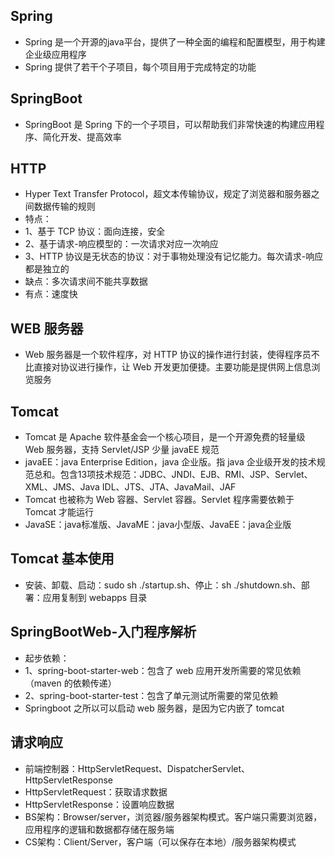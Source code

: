 ## Spring
* Spring 是一个开源的java平台，提供了一种全面的编程和配置模型，用于构建企业级应用程序
* Spring 提供了若干个子项目，每个项目用于完成特定的功能

## SpringBoot
* SpringBoot 是 Spring 下的一个子项目，可以帮助我们非常快速的构建应用程序、简化开发、提高效率

## HTTP
* Hyper Text Transfer Protocol，超文本传输协议，规定了浏览器和服务器之间数据传输的规则
* 特点：
* 1、基于 TCP 协议：面向连接，安全
* 2、基于请求-响应模型的：一次请求对应一次响应
* 3、HTTP 协议是无状态的协议：对于事物处理没有记忆能力。每次请求-响应都是独立的
* 缺点：多次请求间不能共享数据
* 有点：速度快

## WEB 服务器
* Web 服务器是一个软件程序，对 HTTP 协议的操作进行封装，使得程序员不比直接对协议进行操作，让 Web 开发更加便捷。主要功能是提供网上信息浏览服务

## Tomcat
* Tomcat 是 Apache 软件基金会一个核心项目，是一个开源免费的轻量级 Web 服务器，支持 Servlet/JSP 少量 javaEE 规范
* javaEE：java Enterprise Edition，java 企业版。指 java 企业级开发的技术规范总和。包含13项技术规范：JDBC、JNDI、EJB、RMI、JSP、Servlet、XML、JMS、Java IDL、JTS、JTA、JavaMail、JAF
* Tomcat 也被称为 Web 容器、Servlet 容器。Servlet 程序需要依赖于 Tomcat 才能运行
* JavaSE：java标准版、JavaME：java小型版、JavaEE：java企业版

## Tomcat 基本使用
* 安装、卸载、启动：sudo sh ./startup.sh、停止：sh ./shutdown.sh、部署：应用复制到 webapps 目录

## SpringBootWeb-入门程序解析
* 起步依赖：
* 1、spring-boot-starter-web：包含了 web 应用开发所需要的常见依赖（maven 的依赖传递）
* 2、spring-boot-starter-test：包含了单元测试所需要的常见依赖
* Springboot 之所以可以启动 web 服务器，是因为它内嵌了 tomcat

## 请求响应
* 前端控制器：HttpServletRequest、DispatcherServlet、HttpServletResponse 
* HttpServletRequest：获取请求数据
* HttpServletResponse：设置响应数据
* BS架构：Browser/server，浏览器/服务器架构模式。客户端只需要浏览器，应用程序的逻辑和数据都存储在服务端
* CS架构：Client/Server，客户端（可以保存在本地）/服务器架构模式